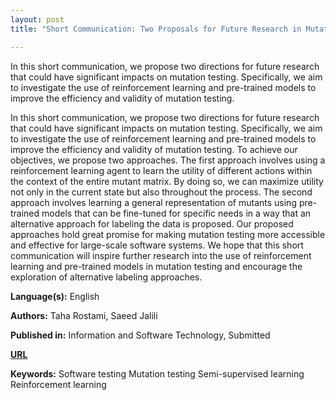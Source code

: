 ```yaml
---
layout: post
title: "Short Communication: Two Proposals for Future Research in Mutation Testing"

---
```


In this short communication, we propose two directions for future research that could have significant impacts on mutation testing. Specifically, we aim to investigate the use of reinforcement learning and pre-trained models to improve the efficiency and validity of mutation testing.

In this short communication, we propose two directions for future research that could have significant impacts on mutation testing. Specifically, we aim to investigate the use of reinforcement learning and pre-trained models to improve the efficiency and validity of mutation testing. To achieve our objectives, we propose two approaches. The first approach involves using a reinforcement learning agent to learn the utility of different actions within the context of the entire mutant matrix. By doing so, we can maximize utility not only in the current state but also throughout the process. The second approach involves learning a general representation of mutants using pre-trained models that can be fine-tuned for specific needs in a way that an alternative approach for labeling the data is proposed. Our proposed approaches hold great promise for making mutation testing more accessible and effective for large-scale software systems. We hope that this short communication will inspire further research into the use of reinforcement learning and pre-trained models in mutation testing and encourage the exploration of alternative labeling approaches.

**Language(s):** English

**Authors:** Taha Rostami, Saeed Jalili

**Published in:** Information and Software Technology, Submitted

[**URL**](https://papers.ssrn.com/sol3/papers.cfm?abstract_id=4358867)

**Keywords:** <span class="w3-tag w3-round w3-center">Software testing</span> <span class="w3-tag w3-round w3-center">Mutation testing</span> <span class="w3-tag w3-round w3-center">Semi-supervised learning</span> <span class="w3-tag w3-round w3-center">Reinforcement learning </span>

